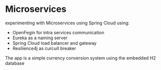 # Microservices
experimenting with Microservices using Spring Cloud
using: 
* OpenFegin for intra services communication
* Eureka as a naming server
* Spring Cloud load balancer and gateway
* Resilience4j as curcuit breaker

The app is a simple currency conversion system using the embedded H2 database
